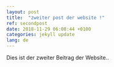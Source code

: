 ```yaml
---
layout: post
title:  "zweiter post der website !"
ref: secondpost
date: 2018-11-29 06:08:44 +0100
categories: jekyll update
lang: de
---
```


<div class="post-inner-main"><p>Dies ist der zweiter Beitrag der Website..</p></div>

